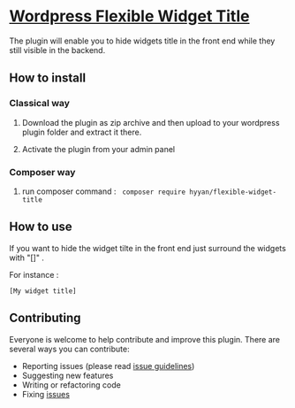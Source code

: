 # [Wordpress Flexible Widget Title ](https://github.com/hyyan/flexible-widget-title/)

The plugin will enable you to hide widgets title in the front end while they 
still visible in the backend.


## How to install

### Classical way
    
1. Download the plugin as zip archive and then upload to your wordpress plugin folder and 
extract it there.

2. Activate the plugin from your admin panel

### Composer way

1. run composer command : ``` composer require hyyan/flexible-widget-title```

## How to use

If you want to hide the widget tilte in the front end just surround the widgets 
with "[]" .

For instance :

``` 
[My widget title]
```

## Contributing

Everyone is welcome to help contribute and improve this plugin. There are several 
ways you can contribute:

* Reporting issues (please read [issue guidelines](https://github.com/necolas/issue-guidelines))
* Suggesting new features
* Writing or refactoring code
* Fixing [issues](https://github.com/hyyan/flexible-widget-title/issues)

